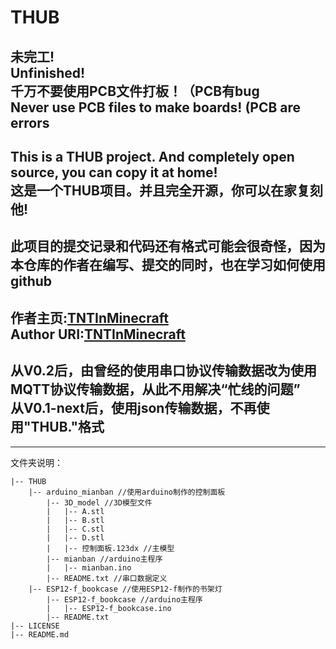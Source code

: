 # THUB
未完工!  
Unfinished!  
千万不要使用PCB文件打板！（PCB有bug  
Never use PCB files to make boards! (PCB are errors  
---
This is a THUB project. And completely open source, you can copy it at home!  
这是一个THUB项目。并且完全开源，你可以在家复刻他!  
---
此项目的提交记录和代码还有格式可能会很奇怪，因为本仓库的作者在编写、提交的同时，也在学习如何使用github  
---
作者主页:[TNTInMinecraft](http://www.tntinminecraft.tech/)  
Author URI:[TNTInMinecraft](http://www.tntinminecraft.tech/)
---
从V0.2后，由曾经的使用串口协议传输数据改为使用MQTT协议传输数据，从此不用解决“忙线的问题”  
从V0.1-next后，使用json传输数据，不再使用"THUB."格式  
---
---
文件夹说明：  
```
|-- THUB
    |-- arduino_mianban //使用arduino制作的控制面板
        |-- 3D_model //3D模型文件
        |   |-- A.stl
        |   |-- B.stl
        |   |-- C.stl
        |   |-- D.stl
        |   |-- 控制面板.123dx //主模型
        |-- mianban //arduino主程序
        |   |-- mianban.ino
        |-- README.txt //串口数据定义
    |-- ESP12-f_bookcase //使用ESP12-f制作的书架灯
        |-- ESP12-f_bookcase //arduino主程序
        |   |-- ESP12-f_bookcase.ino
        |-- README.txt
|-- LICENSE
|-- README.md
```
